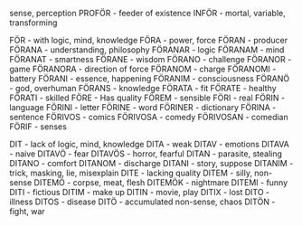 sense, perception 
PROFÖR - feeder of existence
INFÖR - mortal, variable, transforming

FÖR - with logic, mind, knowledge
FÖRA - power, force
FÖRAN - producer
FÖRANA - understanding, philosophy 
FÖRANAR - logic
FÖRANAM - mind
FÖRANAT - smartness
FÖRANE - wisdom
FÖRANO - challenge
FÖRANOR - game
FÖRANORA - direction of force
FÖRANOM - charge
FÖRANOMI - battery 
FÖRANI - essence, happening
FÖRANIM - consciousness
FÖRANÖ - god, overhuman
FÖRANS - knowledge
FÖRATA - fit
FÖRATE - healthy
FÖRATI - skilled
FÖRE - Has quality
FÖREM - sensible
FÖRI - real
FÖRIN - language
FÖRINI - letter
FÖRINE - word
FÖRINER - dictionary
FÖRINA - sentence
FÖRIVOS - comics
FÖRIVOSA - comedy 
FÖRIVOSAN - comedian
FÖRIF - senses

DIT - lack of logic, mind, knowledge
DITA - weak
DITAV - emotions
DITAVA - naive
DITAVÖ - fear
DITAVÖS - horror, fearful
DITAN - parasite, stealing
DITANO - comfort
DITANOM - discharge
DITANI - story, suppose
DITANIM - trick, masking, lie, misexplain
DITE - lacking quality
DITEM - silly, non-sense
DITEMÖ - corpse, meat, flesh
DITEMÖK - nightmare
DITEMI - funny
DITI - fictious
DITIM - make up
DITIN - movie, play
DITIX - lost
DITO - illness
DITOS - disease
DITÖ - accumulated non-sense, chaos
DITÖN - fight, war

